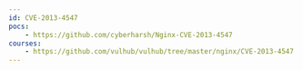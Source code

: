 ```yaml
---
id: CVE-2013-4547
pocs:
    - https://github.com/cyberharsh/Nginx-CVE-2013-4547
courses:
    - https://github.com/vulhub/vulhub/tree/master/nginx/CVE-2013-4547
---
```

